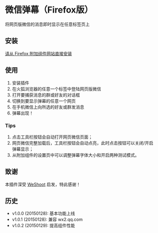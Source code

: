 # 微信弹幕（Firefox版）

将网页版微信的消息即时显示在任意标签页上

## 安装

[请从 Firefox 附加组件网站直接安装](https://addons.mozilla.org/zh-CN/firefox/addon/weixin-danmu/)

## 使用

1. 安装插件
2. 在火狐浏览器的任意一个标签中登陆网页版微信
3. 打开要捕获消息的群或好友的对话框
4. 切换到要显示弹幕的任意一个网页
5. 在手机微信上向所选的好友或群发消息
6. 弹幕出现！

### Tips

1. 点击工具栏按钮会自动打开网页微信页面；
2. 网页微信完整加载后，工具栏按钮会自动点亮，此时点击按钮可以关闭/开启弹幕显示；
3. 从附加组件的设置页中可以调整弹幕字体大小和开启两种测试模式。

## 致谢

本插件深受 [WeShoot](https://github.com/Integ/WeShoot) 启发，特此感谢！

## 历史

- v1.0.0 (20150128): 基本功能上线
- v1.0.1 (20150128): 兼容 wx2.qq.com
- v1.0.2 (20150129): 提高组件性能
